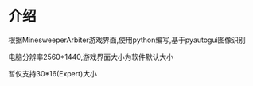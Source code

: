 # 介绍  
根据MinesweeperArbiter游戏界面,使用python编写,基于pyautogui图像识别

电脑分辨率2560*1440,游戏界面大小为软件默认大小

暂仅支持30*16(Expert)大小